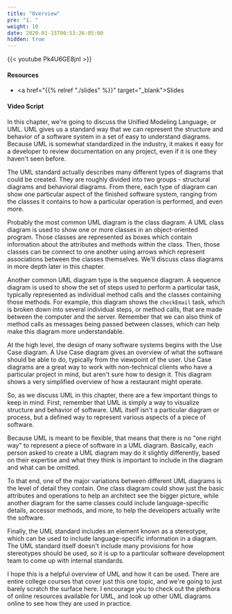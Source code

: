 ```yaml
---
title: "Overview"
pre: "1. "
weight: 10
date: 2020-01-15T00:53:26-05:00
hidden: true
---
```


{{< youtube Pk4U6GE8jnI   >}}

#### Resources

* <a href="{{% relref "./slides" %}}" target="_blank">Slides</a>

#### Video Script

In this chapter, we're going to discuss the Unified Modeling Language, or UML. UML gives us a standard way that we can represent the structure and behavior of a software system in a set of easy to understand diagrams. Because UML is somewhat standardized in the industry, it makes it easy for a developer to review documentation on any project, even if it is one they haven't seen before. 

The UML standard actually describes many different types of diagrams that could be created. They are roughly divided into two groups - structural diagrams and behavioral diagrams. From there, each type of diagram can show one particular aspect of the finished software system, ranging from the classes it contains to how a particular operation is performed, and even more. 

Probably the most common UML diagram is the class diagram. A UML class diagram is used to show one or more classes in an object-oriented program. Those classes are represented as boxes which contain information about the attributes and methods within the class. Then, those classes can be connect to one another using arrows which represent associations between the classes themselves. We'll discuss class diagrams in more depth later in this chapter.

Another common UML diagram type is the sequence diagram. A sequence diagram is used to show the set of steps used to perform a particular task, typically represented as individual method calls and the classes containing those methods. For example, this diagram shows the `checkEmail` task, which is broken down into several individual steps, or method calls, that are made between the computer and the server. Remember that we can also think of method calls as messages being passed between classes, which can help make this diagram more understandable. 

At the high level, the design of many software systems begins with the Use Case diagram. A Use Case diagram gives an overview of what the software should be able to do, typically from the viewpoint of the user. Use Case diagrams are a great way to work with non-technical clients who have a particular project in mind, but aren't sure how to design it. This diagram shows a very simplified overview of how a restaurant might operate. 

So, as we discuss UML in this chapter, there are a few important things to keep in mind. First, remember that UML is simply a way to visualize structure and behavior of software. UML itself isn't a particular diagram or process, but a defined way to represent various aspects of a piece of software. 

Because UML is meant to be flexible, that means that there is no "one right way" to represent a piece of software in a UML diagram. Basically, each person asked to create a UML diagram may do it slightly differently, based on their expertise and what they think is important to include in the diagram and what can be omitted.

To that end, one of the major variations between different UML diagrams is the level of detail they contain. One class diagram could show just the basic attributes and operations to help an architect see the bigger picture, while another diagram for the same classes could include language-specific details, accessor methods, and more, to help the developers actually write the software. 

Finally, the UML standard includes an element known as a stereotype, which can be used to include language-specific information in a diagram. The UML standard itself doesn't include many provisions for how stereotypes should be used, so it is up to a particular software development team to come up with internal standards. 

I hope this is a helpful overview of UML and how it can be used. There are entire college courses that cover just this one topic, and we're going to just barely scratch the surface here. I encourage you to check out the plethora of online resources available for UML, and look up other UML diagrams online to see how they are used in practice. 
